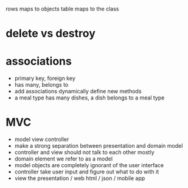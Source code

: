 rows maps to objects
table maps to the class

delete vs destroy
=================

associations
============

* primary key, foreign key
* has many, belongs to
* add associations dynamically define new methods
* a meal type has many dishes, a dish belongs to a meal type


MVC
====

* model view controller
* make a strong separation between presentation and domain model
* controller and view should not talk to each other mostly
* domain element we refer to as a model
* model objects are completely ignorant of the user interface
* controller take user input and figure out what to do with it
* view the presentation / web html / json / mobile app
